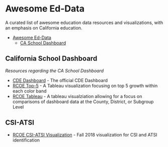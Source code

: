 # Awesome Ed-Data

A curated list of awesome education data resources and visualizations, with an emphasis on California education.

- [Awesome Ed-Data](#awesome-ed-data)
    - [CA School Dashboard](#ca-school-dashboard)

## California School Dashboard

*Resources regarding the CA School Dashboard*

* [CDE Dashboard](http://www.caschooldashboard.org) - The official CDE Dashboard
* [RCOE Top-5](https://public.tableau.com/profile/rcoe#!/vizhome/CaliforniaSchoolDashboardTopN-Fall2018/TopN) - A Tableau visualization focusing on top 5 growth within each color band
* [RCOE Tableau](https://public.tableau.com/profile/rcoe#!/vizhome/CaliforniaSchoolDashboard-Fall2018/County) - A tableau visualziation allowing for a focus on comparisons of dashboard data at the County, District, or Subgroup Level

## CSI-ATSI

* [RCOE CSI-ATSI Visualization](https://riverside.shinyapps.io/CSI-ATSI/) - Fall 2018 visualization for CSI and ATSI identification